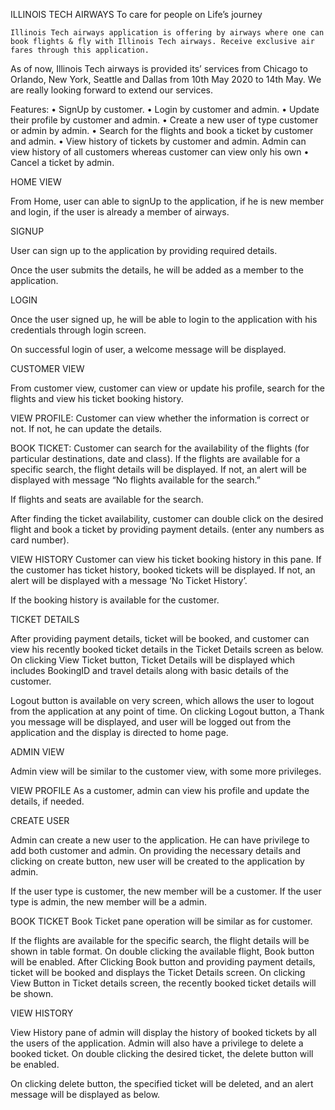 ILLINOIS TECH AIRWAYS
To care for people on Life’s journey


	Illinois Tech airways application is offering by airways where one can book flights & fly with Illinois Tech airways. Receive exclusive air fares through this application.

As of now, Illinois Tech airways is provided its’ services from Chicago to Orlando, New York, Seattle and Dallas from 10th May 2020 to 14th May. We are really looking forward to extend our services.

Features:
•	SignUp by customer.
•	Login by customer and admin.
•	Update their profile by customer and admin.
•	Create a new user of type customer or admin by admin.
•	Search for the flights and book a ticket by customer and admin.
•	View history of tickets by customer and admin. Admin can view history of all customers whereas customer can view only his own
•	Cancel a ticket by admin.

HOME VIEW

                       
From Home, user can able to signUp to the application, if he is new member and login, if the user is already a member of airways.

SIGNUP

User can sign up to the application by providing required details.

                      

Once the user submits the details, he will be added as a member to the application.


                                      



LOGIN

Once the user signed up, he will be able to login to the application with his credentials through login screen.

                     

On successful login of user, a welcome message will be displayed.

                                       






CUSTOMER VIEW

From customer view, customer can view or update his profile, search for the flights and view his ticket booking history.

VIEW PROFILE:
Customer can view whether the information is correct or not. If not, he can update the details.

                       

BOOK TICKET:
Customer can search for the availability of the flights (for particular destinations, date and class). 
If the flights are available for a specific search, the flight details will be displayed. If not, an alert will be displayed with message “No flights available for the search.”

                                   
If flights and seats are available for the search.

                        


After finding the ticket availability, customer can double click on the desired flight and book a ticket by providing payment details. (enter any numbers as card number).


                                           






VIEW HISTORY
Customer can view his ticket booking history in this pane.
If the customer has ticket history, booked tickets will be displayed. If not, an alert will be displayed with a message ‘No Ticket History’.


                                     

If the booking history is available for the customer.

                     


 
                     

TICKET DETAILS

After providing payment details, ticket will be booked, and customer can view his recently booked ticket details in the Ticket Details screen as below.
On clicking View Ticket button, Ticket Details will be displayed which includes BookingID and travel details along with basic details of the customer.

 

Logout button is available on very screen, which allows the user to logout from the application at any point of time. On clicking Logout button, a Thank you message will be displayed, and user will be logged out from the application and the display is directed to home page.

                                            



ADMIN VIEW

Admin view will be similar to the customer view, with some more privileges.

VIEW PROFILE
As a customer, admin can view his profile and update the details, if needed.

                       



CREATE USER

Admin can create a new user to the application. He can have privilege to add both customer and admin. 
On providing the necessary details and clicking on create button, new user will be created to the application by admin.

If the user type is customer, the new member will be a customer.
If the user type is admin, the new member will be a admin.

                      

BOOK TICKET
Book Ticket pane operation will be similar as for customer.

                       
If the flights are available for the specific search, the flight details will be shown in table format.
On double clicking the available flight, Book button will be enabled. 
After Clicking Book button and providing payment details, ticket will be booked and displays the Ticket Details screen.
On clicking View Button in Ticket details screen, the recently booked ticket details will be shown.

VIEW HISTORY

View History pane of admin will display the history of booked tickets by all the users of the application. Admin will also have a privilege to delete a booked ticket. On double clicking the desired ticket, the delete button will be enabled. 

                      

On clicking delete button, the specified ticket will be deleted, and an alert message will be displayed as below.

                                     
